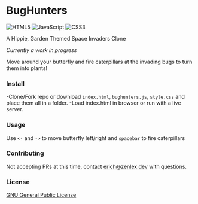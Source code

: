 # BugHunters 

![HTML5](https://img.shields.io/badge/html5-%23E34F26.svg?style=for-the-badge&logo=html5&logoColor=white)
![JavaScript](https://img.shields.io/badge/javascript-%23323330.svg?style=for-the-badge&logo=javascript&logoColor=%23F7DF1E)
![CSS3](https://img.shields.io/badge/css3-%231572B6.svg?style=for-the-badge&logo=css3&logoColor=white)

A Hippie, Garden Themed Space Invaders Clone

*Currently a work in progress*

Move around your butterfly and fire caterpillars at the invading bugs to turn them into plants! 

### Install
-Clone/Fork repo or download `index.html`, `bughunters.js`, `style.css` and place them all in a folder. 
-Load index.html in browser or run with a live server. 

### Usage
Use `<-` and `->` to move butterfly left/right and `spacebar` to fire caterpillars

### Contributing
Not accepting PRs at this time, contact erich@zenlex.dev with questions. 

### License
[GNU General Public License](https://opensource.org/licenses/GPL-3.0)